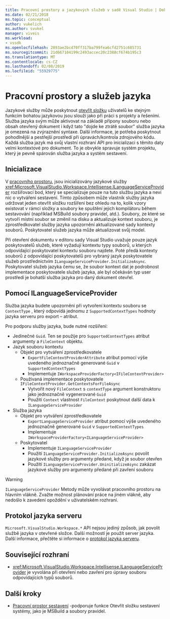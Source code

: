 ```yaml
---
title: Pracovní prostory a jazykových služeb v sadě Visual Studio | Dokumentace Microsoftu
ms.date: 02/21/2018
ms.topic: conceptual
author: vukelich
ms.author: svukel
manager: viveis
ms.workload:
- vssdk
ms.openlocfilehash: 2893ae2bcd70ff317ba799fea6cfd2751c685731
ms.sourcegitcommit: 21d667104199c2493accec20c2388cf674b195c3
ms.translationtype: MT
ms.contentlocale: cs-CZ
ms.lasthandoff: 02/08/2019
ms.locfileid: "55929775"
---
```

# <a name="workspaces-and-language-services"></a>Pracovní prostory a služeb jazyka

Jazykové služby může poskytnout [otevřít složku](../ide/develop-code-in-visual-studio-without-projects-or-solutions.md) uživatelů ke stejným funkcím bohatou jazykovou jsou slouží jako při práci s projekty a řešeními. Služba jazyka svým může aktivovat na základě přípony souboru nebo obsah otevřený dokument i když tato "dojde ke ztrátě soubor" služba jazyka je omezená na zvýraznění syntaxe. Další informace, je potřeba poskytnout pohodlnější a pestřejší prostředí při úpravách/kontrola zdrojového kódu. Každá služba jazyk má svůj vlastní rozhraní API pro inicializaci s těmito daty velmi kontextové pro dokument. To je obvykle spravuje systém projektu, který je pevně spárován služba jazyka a systém sestavení.

## <a name="initialization"></a>Inicializace

V [pracovního prostoru](workspaces.md), jsou inicializovány jazykové služby <xref:Microsoft.VisualStudio.Workspace.Intellisense.ILanguageServiceProvider> rozšiřovací bod, který se specializuje pouze na tuto službu jazyka a neví nic o vytváření sestavení. Tímto způsobem může vlastník služby jazyka udržovat jeden otevřít složku rozšíření bez ohledu na to, kolik vzory existovat v rámci složky a soubory ke spuštění jejich kompilátoru během sestavování (například MSBuild soubory pravidel, atd.). Soubory, ze které se vytvoří místní soubor se změnil na disku a aktualizuje kontext souboru, je zprostředkovatel služby jazyka upozornění aktualizované sady kontexty souborů. Poskytovatel služeb jazyka může aktualizovat svůj model.

Při otevření dokumentu v editoru sady Visual Studio uvažuje pouze jazyk poskytovatelů služeb, které vyžadují kontextu typy souborů, u kterých odpovídající poskytovatel kontextu souboru najdete. Poté předá kontexty souborů z odpovídající poskytovatelů pro vybraný jazyk poskytovatele služeb prostřednictvím `ILanguageServiceProvider.InitializeAsync`. Poskytovatel služeb jazyka čemu se, že soubor kontext dat je podrobnost implementace poskytovatele služeb jazyka, ale byl očekáván typ user prostředí je bohatší služba jazyka pro daný dokument otevřel.

## <a name="using-ilanguageserviceprovider"></a>Pomocí ILanguageServiceProvider

Služba jazyka budete upozorněni při vytvoření kontextu souboru se `ContextType` , který odpovídá jednomu z `SupportedContextTypes` hodnoty jazyka serveru pro export – atribut.

Pro podporu služby jazyka, bude nutné rozšíření:

- Jedinečné `Guid`. Ten se použije pro `SupportedContextTypes` atribut argumenty a `FileContext` objektu.
- Jazyk souboru kontextu
  - Objekt pro vytváření zprostředkovatele
    - `ExportFileContextProviderAttribute` atribut pomocí výše uvedeného jednoznačně generované `Guid` v `SupportedContextTypes`
    - Implementuje `IWorkspaceProviderFactory<IFileContextProvider>`
  - Používaná implementace poskytovatele `IFileContextProvider.GetContextsForFileAsync`
    - Vytvořit nový `FileContext` s `contextType` argument konstruktoru jako jednoznačně vygenerované `Guid`
    - Použití `Context` vlastnost `FileContext` poskytnout další data k `ILanguageServiceProvider`
- Služba jazyka
  - Objekt pro vytváření zprostředkovatele
    - `ExportLanguageServiceProvider` atribut pomocí výše uvedeného jednoznačně generované `Guid` v `SupportedContextTypes`
    - Implementuje `IWorkspaceProviderFactory<ILanguageServiceProvider>`
  - Poskytovatel
    - Implementuje `ILanguageServiceProvider`
    - Použití `ILanguageServiceProvider.InitializeAsync` povolit jazykové služby pro argumenty předané, když je soubor otevřen
    - Použití `ILanguageServiceProvider.UninitializeAsync` zakázat jazykové služby pro argumenty předané při zavření souboru

>[!WARNING]
>`ILanguageServiceProvider` Metody může vyvolávat pracovního prostoru na hlavním vlákně. Zvažte možnost plánování práce na jiném vlákně, aby nedošlo k zavedení opoždění v uživatelském rozhraní.

## <a name="language-server-protocol"></a>Protokol jazyka serveru

`Microsoft.VisualStudio.Workspace.*` API nejsou jediný způsob, jak povolit službě jazyka v otevřené složce. Další možností je použít server jazyka. Další informace, přečtěte si informace o [protokol jazyka serveru](language-server-protocol.md).

## <a name="related-interfaces"></a>Související rozhraní

- <xref:Microsoft.VisualStudio.Workspace.Intellisense.ILanguageServiceProvider> je vyvolána při otevření nebo zavření pro úpravy souboru odpovídajících typů souborů.

## <a name="next-steps"></a>Další kroky

* [Pracovní prostor sestavení](workspace-build.md) -podporuje funkce Otevřít složku sestavení systémy, jako je MSBuild a soubory pravidel.
